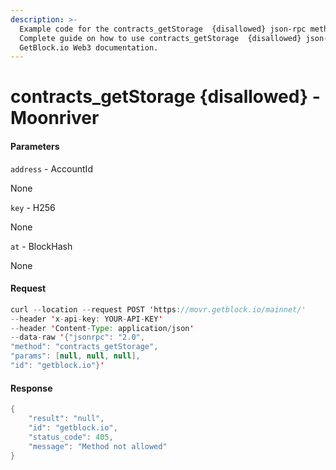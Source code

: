 ```yaml
---
description: >-
  Example code for the contracts_getStorage  {disallowed} json-rpc method.
  Сomplete guide on how to use contracts_getStorage  {disallowed} json-rpc in
  GetBlock.io Web3 documentation.
---
```


# contracts\_getStorage {disallowed} - Moonriver

#### Parameters

`address` - AccountId

None

`key` - H256

None

`at` - BlockHash

None

#### Request

```java
curl --location --request POST 'https://movr.getblock.io/mainnet/' 
--header 'x-api-key: YOUR-API-KEY' 
--header 'Content-Type: application/json' 
--data-raw '{"jsonrpc": "2.0",
"method": "contracts_getStorage",
"params": [null, null, null],
"id": "getblock.io"}'
```

#### Response

```java
{
    "result": "null",
    "id": "getblock.io",
    "status_code": 405,
    "message": "Method not allowed"
}
```

